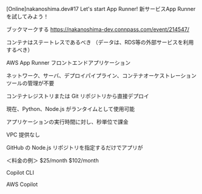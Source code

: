 [Online]nakanoshima.dev#17 Let's start App Runner!
新サービスApp Runnerを試してみよう！

ブックマークする
https://nakanoshima-dev.connpass.com/event/214547/



コンテナはステートレスであるべき
（データは、RDS等の外部サービスを利用するべき）

AWS App Runner
フロントエンドアプリケーション



ネットワーク、サーバ、デプロイパイプライン、コンテナオーケストレーションツールの管理が不要

コンテナレジストリまたは Git リポジトリから直接デプロイ

現在、Python、Node.js がランタイムとして使用可能

アプリケーションの実行時間に対し、秒単位で課金

VPC 提供なし



GitHub の Node.js リポジトリを指定するだけでアプリが


＜料金の例＞
$25/month
$102/month



Copilot CLI

AWS Copilot


